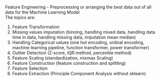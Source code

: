Feature Engineering - Preprocessing or arranging the best data out of all data for the Machine Learning Model <br />
The topics are: <br />
<ol>
<li>
 Feature Transformation 
    <li>Missing values imputation (binning, handling mixed data, handling data time in data, handling missing data, imputation mean median) </li>
    <li>Handling Categorical values (one hot encoding, ordinal encoding, machine learning pipeline, function transformer, power transformer)</li>
    <li>Outlier Detection (Z-score, IQR method, percentile method) </li>
    <li>Feature Scaling (standardization, mixmax Scaling) </li>
</li>
<li>
   Feature Construction (feature construction and splitting) </li>
<li>
    Feature Selection </li>
<li>
    Feature Extraction (Principle Component Analysis without sklearn)</li>
</ol>